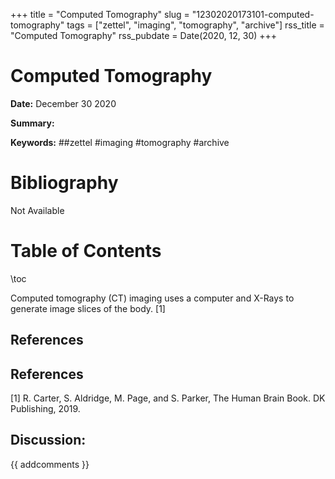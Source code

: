 +++
title = "Computed Tomography"
slug = "12302020173101-computed-tomography"
tags = ["zettel", "imaging", "tomography", "archive"]
rss_title = "Computed Tomography"
rss_pubdate = Date(2020, 12, 30)
+++



Computed Tomography
=========

**Date:** December 30 2020

**Summary:** 

**Keywords:** ##zettel #imaging #tomography #archive

Bibliography
==========

Not Available

Table of Contents
=========

\toc

Computed tomography (CT) imaging uses a computer and X-Rays to generate image slices of the body. [1]

## References

## References

[1] R. Carter, S. Aldridge, M. Page, and S. Parker, The Human Brain Book. DK Publishing, 2019.
## Discussion: 

{{ addcomments }}
